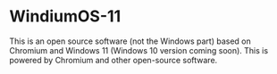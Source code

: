 # WindiumOS-11
This is an open source software (not the Windows part) based on Chromium and Windows 11 (Windows 10 version coming soon). This is powered by Chromium and other open-source software.
